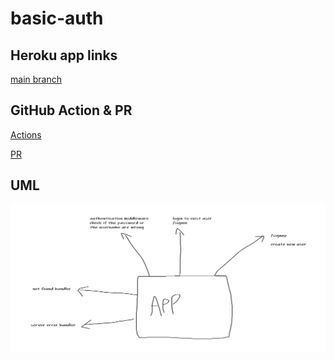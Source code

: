 # basic-auth

## Heroku app links

[main branch](https://ishaq-basic-auth.herokuapp.com/)

## GitHub Action & PR

[Actions](https://github.com/IshaqAlathamneh/basic-auth/actions)



[ PR](https://github.com/IshaqAlathamneh/basic-auth/pull/1)

## UML 
![uml](basic-auth.png)